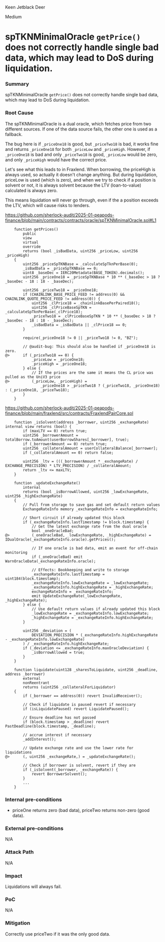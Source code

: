 Keen Jetblack Deer

Medium

# spTKNMinimalOracle `getPrice()` does not correctly handle single bad data, which may lead to DoS during liquidation.


### Summary

spTKNMinimalOracle `getPrice()` does not correctly handle single bad data, which may lead to DoS during liquidation.

### Root Cause

The spTKNMinimalOracle is a dual oracle, which fetches price from two different sources. If one of the data source fails, the other one is used as a fallback.

The bug here is if `_priceOne18` is good, but `_priceTwo18` is bad, it works fine and returns `_priceOne18` for both `_priceLow` and `_priceHigh`. However, if `_priceOne18` is bad and only `_priceTwo18` is good, `_priceLow` would be zero, and only `_priceHigh` would have the correct price.

Let's see what this leads to in Fraxlend. When borrowing, the priceHigh is always used, so actually it doesn't change anything. But during liquidation, priceLow is used (which is zero), and when we try to check if a position is solvent or not, it is always solvent because the LTV (loan-to-value) calculated is always zero.

This means liquidation will never go through, even if the a position exceeds the LTV, which will cause risks to lenders.

https://github.com/sherlock-audit/2025-01-peapods-finance/blob/main/contracts/contracts/oracle/spTKNMinimalOracle.sol#L1

```solidity
    function getPrices()
        public
        view
        virtual
        override
        returns (bool _isBadData, uint256 _priceLow, uint256 _priceHigh)
    {
        uint256 _priceSpTKNBase = _calculateSpTknPerBase(0);
        _isBadData = _priceSpTKNBase == 0;
        uint8 _baseDec = IERC20Metadata(BASE_TOKEN).decimals();
        uint256 _priceOne18 = _priceSpTKNBase * 10 ** (_baseDec > 18 ? _baseDec - 18 : 18 - _baseDec);

        uint256 _priceTwo18 = _priceOne18;
        if (CHAINLINK_BASE_PRICE_FEED != address(0) && CHAINLINK_QUOTE_PRICE_FEED != address(0)) {
            uint256 _clPrice18 = _chainlinkBasePerPaired18();
            uint256 _clPriceBaseSpTKN = _calculateSpTknPerBase(_clPrice18);
            _priceTwo18 = _clPriceBaseSpTKN * 10 ** (_baseDec > 18 ? _baseDec - 18 : 18 - _baseDec);
            _isBadData = _isBadData || _clPrice18 == 0;
        }

        require(_priceOne18 != 0 || _priceTwo18 != 0, "BZ");

        // @audit-bug: This should also be handled if _priceOne18 is zero.
@>      if (_priceTwo18 == 0) {
            _priceLow = _priceOne18;
            _priceHigh = _priceOne18;
        } else {
            // If the prices are the same it means the CL price was pulled as the UniV3 price
@>          (_priceLow, _priceHigh) =
                _priceOne18 > _priceTwo18 ? (_priceTwo18, _priceOne18) : (_priceOne18, _priceTwo18);
        }
    }
```

https://github.com/sherlock-audit/2025-01-peapods-finance/blob/main/fraxlend/src/contracts/FraxlendPairCore.sol

```solidity
    function _isSolvent(address _borrower, uint256 _exchangeRate) internal view returns (bool) {
        if (maxLTV == 0) return true;
        uint256 _borrowerAmount = totalBorrow.toAmount(userBorrowShares[_borrower], true);
        if (_borrowerAmount == 0) return true;
        uint256 _collateralAmount = userCollateralBalance[_borrower];
        if (_collateralAmount == 0) return false;

        uint256 _ltv = (((_borrowerAmount * _exchangeRate) / EXCHANGE_PRECISION) * LTV_PRECISION) / _collateralAmount;
        return _ltv <= maxLTV;
    }

    function _updateExchangeRate()
        internal
        returns (bool _isBorrowAllowed, uint256 _lowExchangeRate, uint256 _highExchangeRate)
    {
        // Pull from storage to save gas and set default return values
        ExchangeRateInfo memory _exchangeRateInfo = exchangeRateInfo;

        // Short circuit if already updated this block
        if (_exchangeRateInfo.lastTimestamp != block.timestamp) {
            // Get the latest exchange rate from the dual oracle
            bool _oneOracleBad;
@>          (_oneOracleBad, _lowExchangeRate, _highExchangeRate) = IDualOracle(_exchangeRateInfo.oracle).getPrices();

            // If one oracle is bad data, emit an event for off-chain monitoring
            if (_oneOracleBad) emit WarnOracleData(_exchangeRateInfo.oracle);

            // Effects: Bookkeeping and write to storage
            _exchangeRateInfo.lastTimestamp = uint184(block.timestamp);
            _exchangeRateInfo.lowExchangeRate = _lowExchangeRate;
            _exchangeRateInfo.highExchangeRate = _highExchangeRate;
            exchangeRateInfo = _exchangeRateInfo;
            emit UpdateExchangeRate(_lowExchangeRate, _highExchangeRate);
        } else {
            // Use default return values if already updated this block
            _lowExchangeRate = _exchangeRateInfo.lowExchangeRate;
            _highExchangeRate = _exchangeRateInfo.highExchangeRate;
        }

        uint256 _deviation = (
            DEVIATION_PRECISION * (_exchangeRateInfo.highExchangeRate - _exchangeRateInfo.lowExchangeRate)
        ) / _exchangeRateInfo.highExchangeRate;
        if (_deviation <= _exchangeRateInfo.maxOracleDeviation) {
            _isBorrowAllowed = true;
        }
    }

    function liquidate(uint128 _sharesToLiquidate, uint256 _deadline, address _borrower)
        external
        nonReentrant
        returns (uint256 _collateralForLiquidator)
    {
        if (_borrower == address(0)) revert InvalidReceiver();

        // Check if liquidate is paused revert if necessary
        if (isLiquidatePaused) revert LiquidatePaused();

        // Ensure deadline has not passed
        if (block.timestamp > _deadline) revert PastDeadline(block.timestamp, _deadline);

        // accrue interest if necessary
        _addInterest();

        // Update exchange rate and use the lower rate for liquidations
@>      (, uint256 _exchangeRate,) = _updateExchangeRate();

        // Check if borrower is solvent, revert if they are
        if (_isSolvent(_borrower, _exchangeRate)) {
            revert BorrowerSolvent();
        }
        ...
    }
```


### Internal pre-conditions

- priceOne returns zero (bad data), priceTwo returns non-zero (good data).

### External pre-conditions

N/A

### Attack Path

N/A

### Impact

Liquidations will always fail.

### PoC

N/A

### Mitigation

Correctly use priceTwo if it was the only good data.
